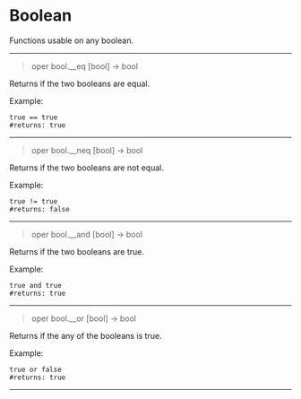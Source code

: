 # Boolean
Functions usable on any boolean.
___
> oper bool.\_\_eq [bool] -> bool

Returns if the two booleans are equal.

Example:
```oca
true == true
#returns: true
```
___
> oper bool.\_\_neq [bool] -> bool

Returns if the two booleans are not equal.

Example:
```oca
true != true
#returns: false
```
___
> oper bool.\_\_and [bool] -> bool

Returns if the two booleans are true.

Example:
```oca
true and true
#returns: true
```
___
> oper bool.\_\_or [bool] -> bool

Returns if the any of the booleans is true.

Example:
```oca
true or false
#returns: true
```
___
